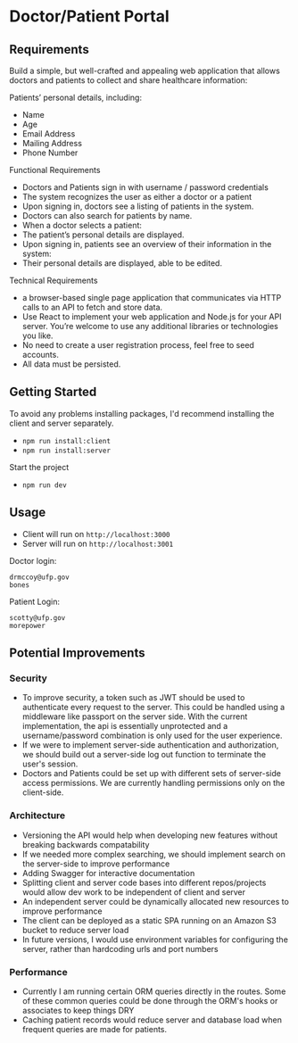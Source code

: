 # Doctor/Patient Portal

## Requirements
Build a simple, but well-crafted and appealing web application that allows doctors and patients to collect and share healthcare information:

Patients’ personal details, including:

* Name
* Age
* Email Address
* Mailing Address
* Phone Number

Functional Requirements

* Doctors and Patients sign in with username / password credentials
* The system recognizes the user as either a doctor or a patient
* Upon signing in, doctors see a listing of patients in the system.
* Doctors can also search for patients by name.
* When a doctor selects a patient:
* The patient’s personal details are displayed.
* Upon signing in, patients see an overview of their information in the system:
* Their personal details are displayed, able to be edited.

Technical Requirements

* a browser-based single page application that communicates via HTTP calls to an API to fetch and store data.
* Use React to implement your web application and Node.js for your API server. You’re welcome to use any additional libraries or technologies you like.
* No need to create a user registration process, feel free to seed accounts.
* All data must be persisted.

## Getting Started

To avoid any problems installing packages, I'd recommend installing the client and server separately.

* `npm run install:client`
* `npm run install:server`

Start the project

* `npm run dev`

## Usage

* Client will run on `http://localhost:3000`
* Server will run on `http://localhost:3001`

Doctor login:

```
drmccoy@ufp.gov
bones
```

Patient Login:

```
scotty@ufp.gov
morepower
```

## Potential Improvements

### Security
* To improve security, a token such as JWT should be used to authenticate every request to the server. This could be handled using a middleware like passport on the server side. With the current implementation, the api is essentially unprotected and a username/password combination is only used for the user experience.
* If we were to implement server-side authentication and authorization, we should build out a server-side log out function to terminate the user's session.
* Doctors and Patients could be set up with different sets of server-side access permissions. We are currently handling permissions only on the client-side.

### Architecture
* Versioning the API would help when developing new features without breaking  backwards compatability 
* If we needed more complex searching, we should implement search on the server-side to improve performance
* Adding Swagger for interactive documentation
* Splitting client and server code bases into different repos/projects would allow dev work to be independent of client and server
* An independent server could be dynamically allocated new resources to improve performance
* The client can be deployed as a static SPA running on an Amazon S3 bucket to reduce server load
* In future versions, I would use environment variables for configuring the server, rather than hardcoding urls and port numbers

### Performance
* Currently I am running certain ORM queries directly in the routes. Some of these common queries could be done through the ORM's hooks or associates to keep things DRY
* Caching patient records would reduce server and database load when frequent queries are made for patients.
